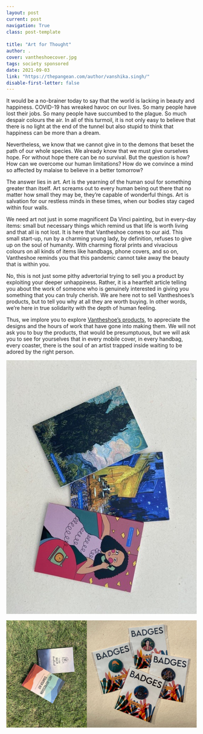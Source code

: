 ```yaml
---
layout: post
current: post
navigation: True
class: post-template

title: "Art for Thought"
author: .
cover: vantheshoecover.jpg
tags: society sponsored
date: 2021-09-03
link: "https://thepangean.com/author/vanshika.singh/"
disable-first-letter: false
---
```

<p class="ql-align-justify">It would be a no-brainer today to say that the world is lacking in beauty and happiness. COVID-19 has wreaked havoc on our lives. So many people have lost their jobs. So many people have succumbed to the plague. So much despair colours the air. In all of this turmoil, it is not only easy to believe that there is no light at the end of the tunnel but also stupid to think that happiness can be more than a dream. </p><p class="ql-align-justify">Nevertheless, we know that we cannot give in to the demons that beset the path of our whole species. We already know that we must give ourselves hope. For without hope there can be no survival. But the question is how? How can we overcome our human limitations? How do we convince a mind so affected by malaise to believe in a better tomorrow? </p><p class="ql-align-justify">The answer lies in art. Art is the yearning of the human soul for something greater than itself. Art screams out to every human being out there that no matter how small they may be, they’re capable of wonderful things. Art is salvation for our restless minds in these times, when our bodies stay caged within four walls.&nbsp;</p><p class="ql-align-justify">We need art not just in some magnificent Da Vinci painting, but in every-day items: small but necessary things which remind us that life is worth living and that all is not lost. It is here that Vantheshoe comes to our aid. This small start-up, run by a charming young lady, by definition, refuses to give up on the soul of humanity. With charming floral prints and vivacious colours on all kinds of items like handbags, phone covers, and so on, Vantheshoe reminds you that this pandemic cannot take away the beauty that is within you. </p><p class="ql-align-justify">No, this is not just some pithy advertorial trying to sell you a product by exploiting your deeper unhappiness. Rather, it is a heartfelt article telling you about the work of someone who is genuinely interested in giving you something that you can truly cherish. We are here not to sell Vantheshoes’s products, but to tell you why at all they are worth buying. In other words, we’re here in true solidarity with the depth of human feeling. </p><p class="ql-align-justify">Thus, we implore you to explore <a href="https://www.vantheshoe.com/" rel="noopener noreferrer" target="_blank" >Vantheshoe’s products</a>, to appreciate the designs and the hours of work that have gone into making them. We will not ask you to buy the products, that would be presumptuous, but we will ask you to see for yourselves that in every mobile cover, in every handbag, every coaster, there is the soul of an artist trapped inside waiting to be adored by the right person.</p><p class="ql-align-justify"><div class='caption' style='text-align: left'><img src="assets/images/vantheshoe1.jpg" alt="Image"  ></div></p><p class="ql-align-justify"><div class='caption' style='text-align: left'><img src="assets/images/vantheshoe2.jpg" alt="Image" ></div></p><p class="ql-align-justify"><br></p>